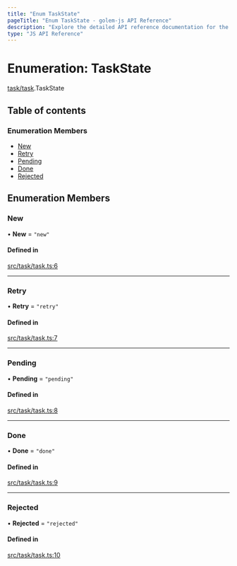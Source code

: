 ```yaml
---
title: "Enum TaskState"
pageTitle: "Enum TaskState - golem-js API Reference"
description: "Explore the detailed API reference documentation for the Enum TaskState within the golem-js SDK for the Golem Network."
type: "JS API Reference"
---
```

# Enumeration: TaskState

[task/task](../modules/task_task).TaskState

## Table of contents

### Enumeration Members

- [New](task_task.TaskState#new)
- [Retry](task_task.TaskState#retry)
- [Pending](task_task.TaskState#pending)
- [Done](task_task.TaskState#done)
- [Rejected](task_task.TaskState#rejected)

## Enumeration Members

### New

• **New** = ``"new"``

#### Defined in

[src/task/task.ts:6](https://github.com/golemfactory/golem-js/blob/9137662/src/task/task.ts#L6)

___

### Retry

• **Retry** = ``"retry"``

#### Defined in

[src/task/task.ts:7](https://github.com/golemfactory/golem-js/blob/9137662/src/task/task.ts#L7)

___

### Pending

• **Pending** = ``"pending"``

#### Defined in

[src/task/task.ts:8](https://github.com/golemfactory/golem-js/blob/9137662/src/task/task.ts#L8)

___

### Done

• **Done** = ``"done"``

#### Defined in

[src/task/task.ts:9](https://github.com/golemfactory/golem-js/blob/9137662/src/task/task.ts#L9)

___

### Rejected

• **Rejected** = ``"rejected"``

#### Defined in

[src/task/task.ts:10](https://github.com/golemfactory/golem-js/blob/9137662/src/task/task.ts#L10)
